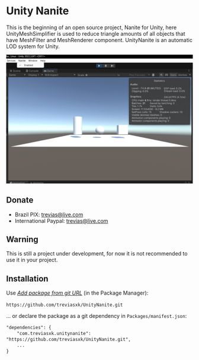 # Unity Nanite
This is the beginning of an open source project, Nanite for Unity, here UnityMeshSimplifier is used to reduce triangle amounts of all objects that have MeshFilter and MeshRenderer component. UnityNanite is an automatic LOD system for Unity.

![Preview](/Images/preview1.png)

## Donate
 - Brazil
 PIX: trevias@live.com
 - International
 Paypal: trevias@live.com

## Warning
This is still a project under development, for now it is not recommended to use it in your project.

## Installation

Use [*Add package from git URL*](https://docs.unity3d.com/Manual/upm-ui-giturl.html) (in the Package Manager): 

```https://github.com/treviasxk/UnityNanite.git```

... or declare the package as a git dependency in `Packages/manifest.json`:

```
"dependencies": {
    "com.treviasxk.unitynanite": "https://github.com/treviasxk/UnityNanite.git",
    ...
}
```